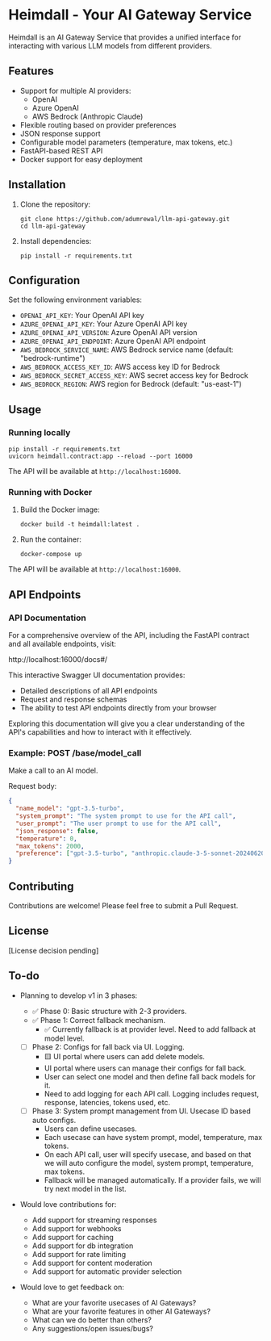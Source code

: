 # Heimdall - Your AI Gateway Service

Heimdall is an AI Gateway Service that provides a unified interface for interacting with various LLM models from different providers.

## Features

- Support for multiple AI providers:
  - OpenAI
  - Azure OpenAI
  - AWS Bedrock (Anthropic Claude)
- Flexible routing based on provider preferences
- JSON response support
- Configurable model parameters (temperature, max tokens, etc.)
- FastAPI-based REST API
- Docker support for easy deployment

## Installation

1. Clone the repository:

   ```
   git clone https://github.com/adumrewal/llm-api-gateway.git
   cd llm-api-gateway
   ```

2. Install dependencies:
   ```
   pip install -r requirements.txt
   ```

## Configuration

Set the following environment variables:

- `OPENAI_API_KEY`: Your OpenAI API key
- `AZURE_OPENAI_API_KEY`: Your Azure OpenAI API key
- `AZURE_OPENAI_API_VERSION`: Azure OpenAI API version
- `AZURE_OPENAI_API_ENDPOINT`: Azure OpenAI API endpoint
- `AWS_BEDROCK_SERVICE_NAME`: AWS Bedrock service name (default: "bedrock-runtime")
- `AWS_BEDROCK_ACCESS_KEY_ID`: AWS access key ID for Bedrock
- `AWS_BEDROCK_SECRET_ACCESS_KEY`: AWS secret access key for Bedrock
- `AWS_BEDROCK_REGION`: AWS region for Bedrock (default: "us-east-1")

## Usage

### Running locally

```
pip install -r requirements.txt
uvicorn heimdall.contract:app --reload --port 16000
```

The API will be available at `http://localhost:16000`.

### Running with Docker

1. Build the Docker image:

   ```
   docker build -t heimdall:latest .
   ```

2. Run the container:
   ```
   docker-compose up
   ```

The API will be available at `http://localhost:16000`.

## API Endpoints

### API Documentation

For a comprehensive overview of the API, including the FastAPI contract and all available endpoints, visit:

http://localhost:16000/docs#/

This interactive Swagger UI documentation provides:

- Detailed descriptions of all API endpoints
- Request and response schemas
- The ability to test API endpoints directly from your browser

Exploring this documentation will give you a clear understanding of the API's capabilities and how to interact with it effectively.

### Example: POST /base/model_call

Make a call to an AI model.

Request body:

```json
{
  "name_model": "gpt-3.5-turbo",
  "system_prompt": "The system prompt to use for the API call",
  "user_prompt": "The user prompt to use for the API call",
  "json_response": false,
  "temperature": 0,
  "max_tokens": 2000,
  "preference": ["gpt-3.5-turbo", "anthropic.claude-3-5-sonnet-20240620-v1:0", "azure-gpt-4-turbo"]
}
```

## Contributing

Contributions are welcome! Please feel free to submit a Pull Request.

## License

[License decision pending]

## To-do

- Planning to develop v1 in 3 phases:

  - ✅ Phase 0: Basic structure with 2-3 providers.
  - ✅ Phase 1: Correct fallback mechanism.
    - ✅ Currently fallback is at provider level. Need to add fallback at model level.
  - [ ] Phase 2: Configs for fall back via UI. Logging.
    - 🟨 UI portal where users can add delete models.
    - UI portal where users can manage their configs for fall back.
    - User can select one model and then define fall back models for it.
    - Need to add logging for each API call. Logging includes request, response, latencies, tokens used, etc.
  - [ ] Phase 3: System prompt management from UI. Usecase ID based auto configs.
    - Users can define usecases.
    - Each usecase can have system prompt, model, temperature, max tokens.
    - On each API call, user will specify usecase, and based on that we will auto configure the model, system prompt, temperature, max tokens.
    - Fallback will be managed automatically. If a provider fails, we will try next model in the list.

- Would love contributions for:

  - Add support for streaming responses
  - Add support for webhooks
  - Add support for caching
  - Add support for db integration
  - Add support for rate limiting
  - Add support for content moderation
  - Add support for automatic provider selection

- Would love to get feedback on:

  - What are your favorite usecases of AI Gateways?
  - What are your favorite features in other AI Gateways?
  - What can we do better than others?
  - Any suggestions/open issues/bugs?

